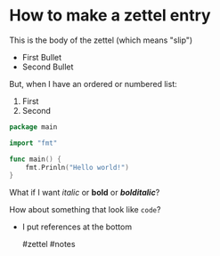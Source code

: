 # How to make a zettel entry

This is the body of the zettel (which means "slip")

* First Bullet
* Second Bullet

But, when I have an ordered or numbered list:

1. First
1. Second

```go
package main

import "fmt"

func main() {
    fmt.Prinln("Hello world!")
}
```

What if I want *italic* or **bold** or ***bolditalic***?

How about something that look like `code`?

* I put references at the bottom

    #zettel #notes

